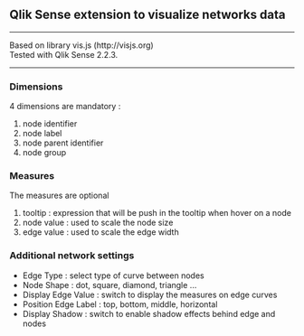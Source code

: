 <h2>Qlik Sense extension to visualize networks data</h2>
<hr>
Based on library vis.js (http://visjs.org)
<br>Tested with Qlik Sense 2.2.3.
<hr>
<h3>Dimensions</h3>
4 dimensions are mandatory :
<ol>
  <li>node identifier</li>
  <li>node label</li>
  <li>node parent identifier</li>
  <li>node group</li> 
</ol>

<h3>Measures</h3>
The measures are optional 
<ol>
  <li>tooltip : expression that will be push in the tooltip when hover on a node</li>
  <li>node value : used to scale the node size</li>
  <li>edge value : used to scale the edge width</li>
</ol>

<h3>Additional network settings</h3>
<ul>
<li>Edge Type : select type of curve between nodes</li>
<li>Node Shape : dot, square, diamond, triangle ...</li>
<li>Display Edge Value : switch to display the measures on edge curves</li>
<li>Position Edge Label : top, bottom, middle, horizontal</li>
<li>Display Shadow : switch to enable shadow effects behind edge and nodes</li>
</ul>
